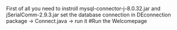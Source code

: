 First of all you need to instroll mysql-connector-j-8.0.32.jar and jSerialComm-2.9.3.jar
set the database connection in DEconnection package -> Connect.java -> run it
#Run the Welcomepage
